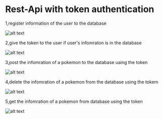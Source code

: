 # Rest-Api with  token authentication #

1,register information of the user to the database

![alt text](<https://github.com/Tianran1126/Rest-Api/tree/main/images/register.PNG?raw=true>)

2,give the token to the user if user's infomraton is in the database

![alt text](<https://github.com/Tianran1126/Rest-Api/tree/main/images/token.PNG?raw=true>)

3,post the infomration of a pokemon to the database uaing the token 

![alt text](<https://github.com/Tianran1126/Rest-Api/tree/main/images/post.PNG?raw=true>)

4,delete the infomration of a pokemon from the database using the tokem 

![alt text](<https://github.com/Tianran1126/Rest-Api/tree/main/images/delete.PNG?raw=true>)

5,get the infomration of a pokemon from database using the token 

![alt text](<https://github.com/Tianran1126/Rest-Api/tree/main/images/get.PNG?raw=true>)
